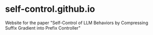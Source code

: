 # self-control.github.io
Website for the paper "Self-Control of LLM Behaviors by Compressing Suffix Gradient into Prefix Controller"
